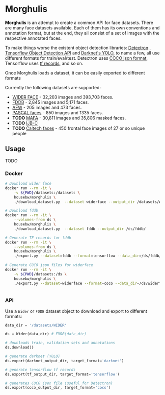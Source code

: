 # Morghulis

**Morghulis** is an attempt to create a common API for face datasets.
There are many face datasets available. Each of them has its own conventions and annotation format, but at the end, 
they all consist of a set of images with the respective annotated faces.

To make things worse the existent object detection libraries: [Detectron](https://github.com/facebookresearch/Detectron)
, [Tensorflow Object Detection API](https://github.com/tensorflow/models/tree/master/research/object_detection) and [Darknet's YOLO](https://pjreddie.com/darknet/yolo/),
to name a few, all use different formats for train/eval/test. Detectron uses [COCO json format](http://cocodataset.org/#download),
Tensorflow uses [tf records](https://github.com/tensorflow/models/blob/master/research/object_detection/g3doc/preparing_inputs.md), and so on. 

Once Morghulis loads a dataset, it can be easily exported to different formats
 
Currently the following datasets are supported:
 
 * [WIDER FACE](http://mmlab.ie.cuhk.edu.hk/projects/WIDERFace/) - 32,203 images and 393,703 faces.
 * [FDDB](http://vis-www.cs.umass.edu/fddb/) - 2,845 images and 5,171 faces.
 * [AFW](https://www.ics.uci.edu/~xzhu/face/) - 205 images and 473 faces.
 * [PASCAL faces](https://www.ics.uci.edu/~xzhu/face/) - 850 images and 1335 faces.
 * **TODO** [MAFA](http://www.escience.cn/people/geshiming/mafa.html) - 30,811 images and 35,806 masked faces.
 * **TODO** [IJB-C](https://www.nist.gov/itl/iad/image-group/ijb-c-dataset-request-form-0)
 * **TODO** [Caltech faces](http://www.vision.caltech.edu/html-files/archive.html) - 450 frontal face images of 27 or so unique people

## Usage

TODO

### Docker

```bash
# Download wider face
docker run --rm -it \
    -v ${PWD}/datasets:/datasets \
    housebw/morghulis \
    ./download_dataset.py  --dataset widerface --output_dir /datasets/widerface

# Download fddb    
docker run --rm -it \
    --volumes-from ds \
    housebw/morghulis \
    ./download_dataset.py  --dataset fddb --output_dir /ds/fddb/

# Generate TF records for fddb
docker run --rm -it \
    --volumes-from ds \
    housebw/morghulis \
    ./export.py --dataset=fddb --format=tensorflow --data_dir=/ds/fddb/ --output_dir=/ds/fddb/tensorflow/
    
# Generate COCO json files for widerface
docker run --rm -it \
    -v ${PWD}/datasets:/ds \
    housebw/morghulis \
    ./export.py --dataset=widerface --format=coco --data_dir=/ds/widerface/ --output_dir=/ds/widerface/coco/
    
```

### API

Use a `Wider` or `FDDB` dataset object to download and export to different formats:

```python
data_dir = '/datasets/WIDER'

ds = Wider(data_dir) # FDDB(data_dir)

# downloads train, validation sets and annotations
ds.download()

# generate darknet (YOLO)
ds.export(darknet_output_dir, target_format='darknet')

# generate tensorflow tf records
ds.export(tf_output_dir, target_format='tensorflow')

# generates COCO json file (useful for Detectron)
ds.export(coco_output_dir, target_format='coco')
```
